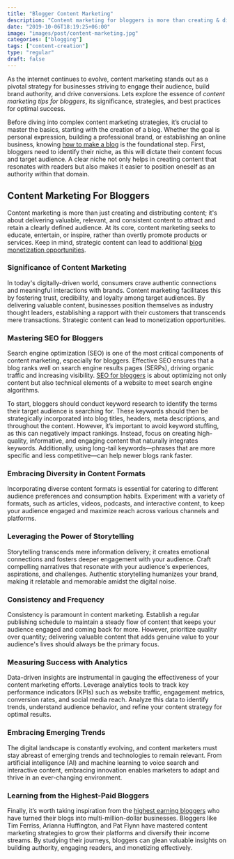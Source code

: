 ```yaml
---
title: "Blogger Content Marketing"
description: "Content marketing for bloggers is more than creating & distributing material, its about delivering valuable, relevant, consistent digital data to satisfy a target audience."
date: "2019-10-06T18:19:25+06:00"
image: "images/post/content-marketing.jpg"
categories: ["blogging"]
tags: ["content-creation"]
type: "regular"
draft: false
---
```


As the internet continues to evolve, content marketing stands out as a pivotal strategy for businesses striving to engage their audience, build brand authority, and drive conversions. Lets explore the essence of _content marketing tips for bloggers_, its significance, strategies, and best practices for optimal success.

Before diving into complex content marketing strategies, it’s crucial to master the basics, starting with the creation of a blog. Whether the goal is personal expression, building a professional brand, or establishing an online business, knowing [how to make a blog](/blog/how-to-make-a-blog) is the foundational step. First, bloggers need to identify their niche, as this will dictate their content focus and target audience. A clear niche not only helps in creating content that resonates with readers but also makes it easier to position oneself as an authority within that domain.

## Content Marketing For Bloggers

Content marketing is more than just creating and distributing content; it's about delivering valuable, relevant, and consistent content to attract and retain a clearly defined audience. At its core, content marketing seeks to educate, entertain, or inspire, rather than overtly promote products or services. Keep in mind, strategic content can lead to additional [blog monetization opportunities](/blog/monetize-a-blog).

### Significance of Content Marketing

In today's digitally-driven world, consumers crave authentic connections and meaningful interactions with brands. Content marketing facilitates this by fostering trust, credibility, and loyalty among target audiences. By delivering valuable content, businesses position themselves as industry thought leaders, establishing a rapport with their customers that transcends mere transactions. Strategic content can lead to monetization opportunities.

### Mastering SEO for Bloggers

Search engine optimization (SEO) is one of the most critical components of content marketing, especially for bloggers. Effective SEO ensures that a blog ranks well on search engine results pages (SERPs), driving organic traffic and increasing visibility. [SEO for bloggers](/blog/seo-for-bloggers) is about optimizing not only content but also technical elements of a website to meet search engine algorithms.

To start, bloggers should conduct keyword research to identify the terms their target audience is searching for. These keywords should then be strategically incorporated into blog titles, headers, meta descriptions, and throughout the content. However, it’s important to avoid keyword stuffing, as this can negatively impact rankings. Instead, focus on creating high-quality, informative, and engaging content that naturally integrates keywords. Additionally, using long-tail keywords—phrases that are more specific and less competitive—can help newer blogs rank faster.

### Embracing Diversity in Content Formats

Incorporating diverse content formats is essential for catering to different audience preferences and consumption habits. Experiment with a variety of formats, such as articles, videos, podcasts, and interactive content, to keep your audience engaged and maximize reach across various channels and platforms.

### Leveraging the Power of Storytelling

Storytelling transcends mere information delivery; it creates emotional connections and fosters deeper engagement with your audience. Craft compelling narratives that resonate with your audience's experiences, aspirations, and challenges. Authentic storytelling humanizes your brand, making it relatable and memorable amidst the digital noise.

### Consistency and Frequency

Consistency is paramount in content marketing. Establish a regular publishing schedule to maintain a steady flow of content that keeps your audience engaged and coming back for more. However, prioritize quality over quantity; delivering valuable content that adds genuine value to your audience's lives should always be the primary focus.

### Measuring Success with Analytics

Data-driven insights are instrumental in gauging the effectiveness of your content marketing efforts. Leverage analytics tools to track key performance indicators (KPIs) such as website traffic, engagement metrics, conversion rates, and social media reach. Analyze this data to identify trends, understand audience behavior, and refine your content strategy for optimal results.

### Embracing Emerging Trends

The digital landscape is constantly evolving, and content marketers must stay abreast of emerging trends and technologies to remain relevant. From artificial intelligence (AI) and machine learning to voice search and interactive content, embracing innovation enables marketers to adapt and thrive in an ever-changing environment.

### Learning from the Highest-Paid Bloggers

Finally, it’s worth taking inspiration from the [highest earning bloggers](/blog/highest-paid-bloggers) who have turned their blogs into multi-million-dollar businesses. Bloggers like Tim Ferriss, Arianna Huffington, and Pat Flynn have mastered content marketing strategies to grow their platforms and diversify their income streams. By studying their journeys, bloggers can glean valuable insights on building authority, engaging readers, and monetizing effectively.
